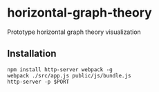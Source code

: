 # horizontal-graph-theory
Prototype horizontal graph theory visualization

## Installation

```
npm install http-server webpack -g
webpack ./src/app.js public/js/bundle.js
http-server -p $PORT
```


